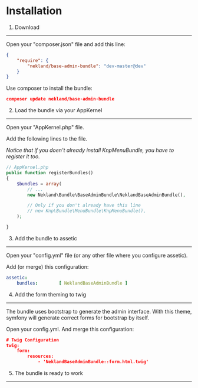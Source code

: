 Installation
============

1) Download
-----------

Open your "composer.json" file and add this line:
```JSON
{
    "require": {
        "nekland/base-admin-bundle": "dev-master@dev"
    }
}
```

Use composer to install the bundle:
```JSON
composer update nekland/base-admin-bundle
```

2) Load the bundle via your AppKernel
-------------------------------------

Open your "AppKernel.php" file.

Add the following lines to the file.

*Notice that if you doen't already install KnpMenuBundle, you have to register it too.*
```PHP
// AppKernel.php
public function registerBundles()
{
    $bundles = array(
        // ...
        new Nekland\Bundle\BaseAdminBundle\NeklandBaseAdminBundle(),

        // Only if you don't already have this line
        // new Knp\Bundle\MenuBundle\KnpMenuBundle(),
    );

}
```

3) Add the bundle to assetic
----------------------------

Open your "config.yml" file (or any other file where you configure assetic).

Add (or merge) this configuration:
```YAML
assetic:
    bundles:        [ NeklandBaseAdminBundle ]
```

4) Add the form theming to twig
-------------------------------

The bundle uses bootstrap to generate the admin interface. With this theme, symfony will generate correct forms for
bootstrap by itself.

Open your config.yml. And merge this configuration:
```JSON
# Twig Configuration
twig:
    form:
        resources:
            - 'NeklandBaseAdminBundle::form.html.twig'
```

5) The bundle is ready to work
------------------------------